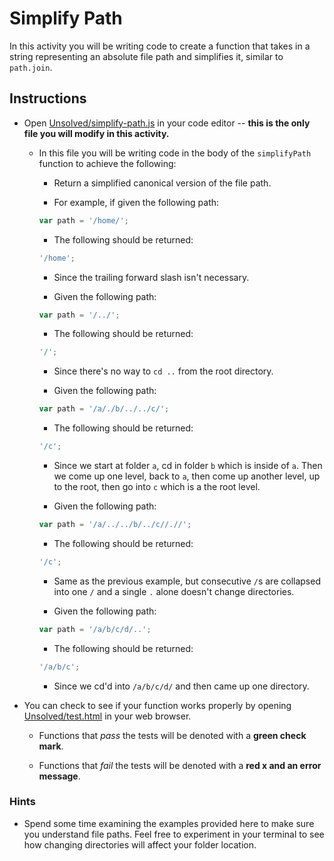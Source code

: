# Simplify Path

In this activity you will be writing code to create a function that takes in a string representing an absolute file path and simplifies it, similar to `path.join`.

## Instructions

- Open [Unsolved/simplify-path.js](Unsolved/simplify-path.js) in your code editor -- **this is the only file you will modify in this activity.**

  - In this file you will be writing code in the body of the `simplifyPath` function to achieve the following:

    - Return a simplified canonical version of the file path.

    - For example, if given the following path:

    ```js
    var path = '/home/';
    ```

    - The following should be returned:

    ```js
    '/home';
    ```

    - Since the trailing forward slash isn't necessary.

    - Given the following path:

    ```js
    var path = '/../';
    ```

    - The following should be returned:

    ```js
    '/';
    ```

    - Since there's no way to `cd ..` from the root directory.

    - Given the following path:

    ```js
    var path = '/a/./b/../../c/';
    ```

    - The following should be returned:

    ```js
    '/c';
    ```

    - Since we start at folder `a`, cd in folder `b` which is inside of `a`. Then we come up one level, back to `a`, then come up another level, up to the root, then go into `c` which is a the root level.

    - Given the following path:

    ```js
    var path = '/a/../../b/../c//.//';
    ```

    - The following should be returned:

    ```js
    '/c';
    ```

    - Same as the previous example, but consecutive `/`s are collapsed into one `/` and a single `.` alone doesn't change directories.

    - Given the following path:

    ```js
    var path = '/a/b/c/d/..';
    ```

    - The following should be returned:

    ```js
    '/a/b/c';
    ```

    - Since we cd'd into `/a/b/c/d/` and then came up one directory.

- You can check to see if your function works properly by opening [Unsolved/test.html](Unsolved/test.html) in your web browser.

  - Functions that _pass_ the tests will be denoted with a **green check mark**.

  - Functions that _fail_ the tests will be denoted with a **red x and an error message**.

### Hints

- Spend some time examining the examples provided here to make sure you understand file paths. Feel free to experiment in your terminal to see how changing directories will affect your folder location.
